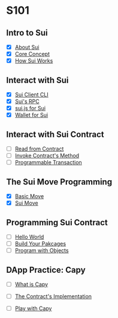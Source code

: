 # S101

## Intro to Sui

- [x] [About Sui](./intro/about.md)
- [x] [Core Concept](./intro/concept.md)
- [x] [How Sui Works](./intro/how_sui_works.md)

## Interact with Sui

- [x] [Sui Client CLI](./interact_with_sui/cli.md)
- [x] [Sui's RPC](./interact_with_sui/rpc.md)
- [x] [sui.js for Sui](./interact_with_sui/web3js.md)
- [x] [Wallet for Sui](./interact_with_sui/wallet.md)

## Interact with Sui Contract
- [ ] [Read from Contract](./)
- [ ] [Invoke Contract's Method](./)
- [ ] [Programmable Transaction ](./)

## The Sui Move Programming

- [x] [Basic Move](./the_sui_move_programming/basic_move.md)
- [x] [Sui Move](./the_sui_move_programming/sui_move.md)

## Programming Sui Contract

- [ ] [Hello World](./)
- [ ] [Build Your Pakcages](./)
- [ ] [Program with Objects](./)

## DApp Practice: Capy

- [ ] [What is Capy](./dapp_practice_capy/what_is_capy.md)
- [ ] [The Contract's Implementation](./dapp_practice_capy/contract_for_capy.md)
- [ ] [Play with Capy](./dapp_practice_capy/play_with_capy.md)

